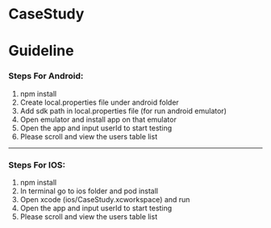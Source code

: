 # CaseStudy

# **Guideline**

### **Steps For Android:**
1. npm install
2. Create local.properties file under android folder 
3. Add sdk path in local.properties file (for run android emulator)
4. Open emulator and install app on that emulator
5. Open the app and input userId to start testing
6. Please scroll and view the users table list

---------------------------------------------------------------------------------

### **Steps For IOS:**
1. npm install
2. In terminal go to ios folder and pod install
3. Open xcode (ios/CaseStudy.xcworkspace) and run
4. Open the app and input userId to start testing
5. Please scroll and view the users table list


